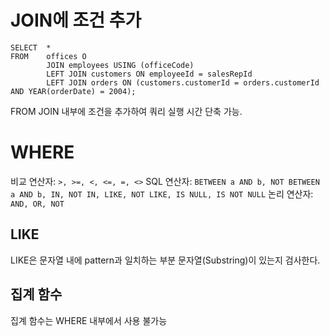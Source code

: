 # JOIN에 조건 추가
```
SELECT	*
FROM	offices O 
        JOIN employees USING (officeCode)
        LEFT JOIN customers ON employeeId = salesRepId
        LEFT JOIN orders ON (customers.customerId = orders.customerId AND YEAR(orderDate) = 2004);
```
FROM JOIN 내부에 조건을 추가하여 쿼리 실행 시간 단축 가능.
# WHERE
비교 연산자: `>, >=, <, <=, =, <>`
SQL 연산자: `BETWEEN a AND b, NOT BETWEEN a AND b, IN, NOT IN, LIKE, NOT LIKE, IS NULL, IS NOT NULL`
논리 연산자: `AND, OR, NOT`
## LIKE
LIKE은 문자열 내에 pattern과 일치하는 부분 문자열(Substring)이 있는지 검사한다.
## 집계 함수
집계 함수는 WHERE 내부에서 사용 불가능
